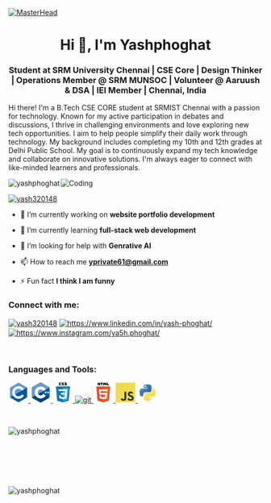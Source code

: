 [![MasterHead](https://user-images.githubusercontent.com/90236635/232446433-d5540fa2-fe28-4bb8-b929-cdb51fe61336.gif)](https://rishavchanda.io)



<h1 align="center">Hi 👋, I'm Yashphoghat</h1>
<h3 align="center">Student at SRM University Chennai | CSE Core | Design Thinker | Operations Member @ SRM MUNSOC | Volunteer @ Aaruush & DSA | IEI Member | Chennai, India</h3>

<p>Hi there! I'm a B.Tech CSE CORE student at SRMIST Chennai with a passion for technology. Known for my active participation in debates and discussions, I thrive in challenging environments and love exploring new tech opportunities. I aim to help people simplify their daily work through technology. My background includes completing my 10th and 12th grades at Delhi Public School. My goal is to continuously expand my tech knowledge and collaborate on innovative solutions. I'm always eager to connect with like-minded learners and professionals.</p>

<img align="right" alt="Coding" width="400" src="https://cdn.dribbble.com/users/1162077/screenshots/3848914/programmer.gif">


<p align="left"> <img src="https://komarev.com/ghpvc/?username=yashphoghat&label=Profile%20views&color=0e75b6&style=flat" alt="yashphoghat" /> </p>

<p align="left"> <a href="https://twitter.com/yash320148" target="blank"><img src="https://img.shields.io/twitter/follow/yash320148?logo=twitter&style=for-the-badge" alt="yash320148" /></a> </p>

- 🔭 I’m currently working on **website portfolio development**

- 🌱 I’m currently learning **full-stack web development**

- 🤝 I’m looking for help with **Genrative AI**

- 📫 How to reach me **yprivate61@gmail.com**

- ⚡ Fun fact **I think I am funny**<br>

<h3 align="left">Connect with me:</h3>
<p align="left">
<a href="https://twitter.com/yash320148" target="blank"><img align="center" src="https://raw.githubusercontent.com/rahuldkjain/github-profile-readme-generator/master/src/images/icons/Social/twitter.svg" alt="yash320148" height="30" width="40" /></a>
<a href="www.linkedin.com/in/yash-phoghat" target="blank"><img align="center" src="https://raw.githubusercontent.com/rahuldkjain/github-profile-readme-generator/master/src/images/icons/Social/linked-in-alt.svg" alt="https://www.linkedin.com/in/yash-phoghat/" height="30" width="40" /></a>
<a href="https://www.instagram.com/ya5h.phoghat/" target="blank"><img align="center" src="https://raw.githubusercontent.com/rahuldkjain/github-profile-readme-generator/master/src/images/icons/Social/instagram.svg" alt="https://www.instagram.com/ya5h.phoghat/" height="30" width="40" /></a>
</p><br>

<h3 align="left">Languages and Tools:</h3>
<p align="left"> <a href="https://www.cprogramming.com/" target="_blank" rel="noreferrer"> <img src="https://raw.githubusercontent.com/devicons/devicon/master/icons/c/c-original.svg" alt="c" width="40" height="40"/> </a> <a href="https://www.w3schools.com/cpp/" target="_blank" rel="noreferrer"> <img src="https://raw.githubusercontent.com/devicons/devicon/master/icons/cplusplus/cplusplus-original.svg" alt="cplusplus" width="40" height="40"/> </a> <a href="https://www.w3schools.com/css/" target="_blank" rel="noreferrer"> <img src="https://raw.githubusercontent.com/devicons/devicon/master/icons/css3/css3-original-wordmark.svg" alt="css3" width="40" height="40"/> </a> <a href="https://git-scm.com/" target="_blank" rel="noreferrer"> <img src="https://www.vectorlogo.zone/logos/git-scm/git-scm-icon.svg" alt="git" width="40" height="40"/> </a> <a href="https://www.w3.org/html/" target="_blank" rel="noreferrer"> <img src="https://raw.githubusercontent.com/devicons/devicon/master/icons/html5/html5-original-wordmark.svg" alt="html5" width="40" height="40"/> </a> <a href="https://developer.mozilla.org/en-US/docs/Web/JavaScript" target="_blank" rel="noreferrer"> <img src="https://raw.githubusercontent.com/devicons/devicon/master/icons/javascript/javascript-original.svg" alt="javascript" width="40" height="40"/> </a> <a href="https://www.python.org" target="_blank" rel="noreferrer"> <img src="https://raw.githubusercontent.com/devicons/devicon/master/icons/python/python-original.svg" alt="python" width="40" height="40"/> </a> </p><br>

<p><img align="left" src="https://github-readme-stats.vercel.app/api/top-langs?username=yashphoghat&show_icons=true&locale=en&layout=compact" alt="yashphoghat" /></p><br> <br> <br> <br> <br> <br> 


<p><img align="center" src="https://github-readme-streak-stats.herokuapp.com/?user=yashphoghat&" alt="yashphoghat" /></p>

